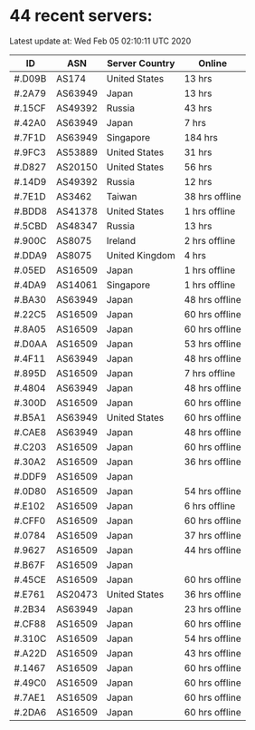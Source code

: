 # 44 recent servers:

Latest update at: Wed Feb 05 02:10:11 UTC 2020

| ID | ASN | Server Country | Online |
| -- | --- | -------------- | ------ |
| #.D09B | AS174 | United States | 13 hrs |
| #.2A79 | AS63949 | Japan | 13 hrs |
| #.15CF | AS49392 | Russia | 43 hrs |
| #.42A0 | AS63949 | Japan | 7 hrs |
| #.7F1D | AS63949 | Singapore | 184 hrs |
| #.9FC3 | AS53889 | United States | 31 hrs |
| #.D827 | AS20150 | United States | 56 hrs |
| #.14D9 | AS49392 | Russia | 12 hrs |
| #.7E1D | AS3462 | Taiwan | 38 hrs offline |
| #.BDD8 | AS41378 | United States | 1 hrs offline |
| #.5CBD | AS48347 | Russia | 13 hrs |
| #.900C | AS8075 | Ireland | 2 hrs offline |
| #.DDA9 | AS8075 | United Kingdom | 4 hrs |
| #.05ED | AS16509 | Japan | 1 hrs offline |
| #.4DA9 | AS14061 | Singapore | 1 hrs offline |
| #.BA30 | AS63949 | Japan | 48 hrs offline |
| #.22C5 | AS16509 | Japan | 60 hrs offline |
| #.8A05 | AS16509 | Japan | 60 hrs offline |
| #.D0AA | AS16509 | Japan | 53 hrs offline |
| #.4F11 | AS63949 | Japan | 48 hrs offline |
| #.895D | AS16509 | Japan | 7 hrs offline |
| #.4804 | AS63949 | Japan | 48 hrs offline |
| #.300D | AS16509 | Japan | 60 hrs offline |
| #.B5A1 | AS63949 | United States | 60 hrs offline |
| #.CAE8 | AS63949 | Japan | 48 hrs offline |
| #.C203 | AS16509 | Japan | 60 hrs offline |
| #.30A2 | AS16509 | Japan | 36 hrs offline |
| #.DDF9 | AS16509 | Japan | |
| #.0D80 | AS16509 | Japan | 54 hrs offline |
| #.E102 | AS16509 | Japan | 6 hrs offline |
| #.CFF0 | AS16509 | Japan | 60 hrs offline |
| #.0784 | AS16509 | Japan | 37 hrs offline |
| #.9627 | AS16509 | Japan | 44 hrs offline |
| #.B67F | AS16509 | Japan | |
| #.45CE | AS16509 | Japan | 60 hrs offline |
| #.E761 | AS20473 | United States | 36 hrs offline |
| #.2B34 | AS63949 | Japan | 23 hrs offline |
| #.CF88 | AS16509 | Japan | 60 hrs offline |
| #.310C | AS16509 | Japan | 54 hrs offline |
| #.A22D | AS16509 | Japan | 43 hrs offline |
| #.1467 | AS16509 | Japan | 60 hrs offline |
| #.49C0 | AS16509 | Japan | 60 hrs offline |
| #.7AE1 | AS16509 | Japan | 60 hrs offline |
| #.2DA6 | AS16509 | Japan | 60 hrs offline |

